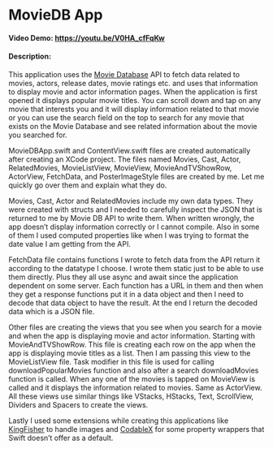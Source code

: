 # MovieDB App
#### Video Demo:  https://youtu.be/V0HA_cfFqKw
#### Description: 
This application uses the [Movie Database](https://www.themoviedb.org/) API to fetch data related to movies, actors, release dates, movie ratings etc. and uses that information to display movie and actor information pages. When the application is first opened it displays popular movie titles. You can scroll down and tap on any movie that interests you and it will display information related to that movie or you can use the search field on the top to search for any movie that exists on the Movie Database and see related information about the movie you searched for.

MovieDBApp.swift and ContentView.swift files are created automatically after creating an XCode project. The files named Movies, Cast, Actor, RelatedMovies, MovieListView, MovieView, MovieAndTVShowRow, ActorView, FetchData, and PosterImageStyle files are created by me. Let me quickly go over them and explain what they do.

Movies, Cast, Actor and RelatedMovies include my own data types. They were created with structs and I needed to carefully inspect the JSON that is returned to me by Movie DB API to write them. When written wrongly, the app doesn’t display information correctly or I cannot compile. Also in some of them I used computed properties like when I was trying to format the date value I am getting from the API.

FetchData file contains functions I wrote to fetch data from the API return it according to the datatype I choose. I wrote them static just to be able to use them directly. Plus they all use async and await since the application dependent on some server. Each function has a URL in them and then when they get a response functions put it in a data object and then I need to decode that data object to have the result. At the end I return the decoded data which is a JSON file.

Other files are creating the views that you see when you search for a movie and when the app is displaying movie and actor information. Starting with MovieAndTVShowRow. This file is creating each row on the app when the app is displaying movie titles as a list. Then I am passing this view to the MovieListView file. Task modifier in this file is used for calling downloadPopularMovies function and also after a search downloadMovies function is called. When any one of the movies is tapped on MovieView is called and it displays the information related to movies. Same as ActorView. All these views use similar things like VStacks, HStacks, Text, ScrollView, Dividers and Spacers to create the views.

Lastly I used some extensions while creating this applications like [KingFisher](https://github.com/onevcat/Kingfisher) to handle images and [CodableX](https://github.com/dscyrescotti/CodableX) for some property wrappers that Swift doesn’t offer as a default.
